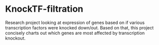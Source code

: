 # KnockTF-filtration
Research project looking at expression of genes based on if various transcription factors were knocked down/out. Based on that, this project concisely charts out which genes are most affected by transcription knockout.
